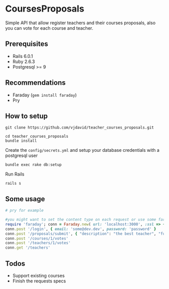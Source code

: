 # CoursesProposals

Simple API that allow register teachers and their courses proposals, also you can vote for each course and teacher.

## Prerequisites

- Rails 6.0.1
- Ruby 2.6.3
- Postgresql >= 9


## Recommendations

- Faraday (`gem install faraday`)
- Pry

## How to setup

```
git clone https://github.com/vjdavid/teacher_courses_proposals.git

cd teacher_courses_proposals
bundle install
```

Create the `config/secrets.yml` and setup your database credentials with a postgresql user 

`bundle exec rake db:setup`

Run Rails

`rails s`


## Some usage


```ruby
# pry for example

#you might want to set the content type on each request or use some faraday middle ware
require 'faraday'; conn = Faraday.new( url: 'localhost:3000', :ssl => {:verify => false } ) { |f| f.request :url_encoded; f.response :logger;  f.adapter Faraday.default_adapter }
conn.post '/login', { email: 'some@dev.dev', password: 'password' }
conn.post '/proposals/submit', { "description": "the best teacher", "full_name": "Juan Lopez", "email": "juanlopez@sample.com", "courses": [ { "title": "advanced programming", "description": "sample description" }, { "title": "how to cook good salads", "description": "bolis" } ] }
conn.post '/courses/1/votes'
conn.post '/teachers/1/votes'
conn.get '/teachers'
```

## Todos

- Support existing courses
- Finish the requests specs 

